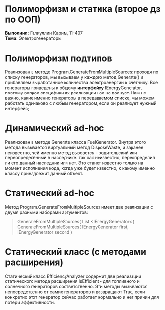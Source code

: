 ﻿
# Полиморфизм и статика (второе дз по ООП)    
    
**Выполнил:** Галиуллин Карим, 11-407    
**Тема**: Электрогенераторы    
    
# Полиморфизм подтипов   
  
Реализован в методе Program.GenerateFromMultipleSources: проходя по списку генераторов, мы вызываем у каждого метод Generate() и прибавляем выработанное количества электроэнергии к счётчику. Все генераторы приведены к общему **интерфейсу** IEnergyGenerator, поэтому вопрос специфики их реализации нас не волнует. Нам не важно, какие именно генераторы в передаваемом списке, мы можем работать одинаково с любым генератором, если он реализует нужный интерфейс;

# Динамический ad-hoc  
  
Реализован в методе Generate класса FuelGenerator. Внутри этого метода вызывается виртуальный метод DisposeWaste, и заранее неизвестно, чей именно метод вызовется - родительский или переопределённый в наследнике. так как неизвестно, переопределил ли его данный наследник или нет. Это станет известно только на момент исполнения кода, когда уже будет известно, к какому именно классу принадлежит данный объект.

# Статический ad-hoc  
  
Метод Program.GenerateFromMultipleSources имеет две реализации с двумя разными наборами аргументов:

> GenerateFromMultipleSources( List <IEnergyGenerator< )
> GenerateFromMultipleSources( IEnergyGenerator first, IEnergyGenerator second )

# Статический класс (с методами расширения)

Статический класс EfficiencyAnalyzer содержит две реализации статического метода расширения IsEfficient - для топливного и солнечного генераторов соответственно. Эти методы вызываются непосредственно от самих генераторов и возвращают True, если конкретно этот генератор сейчас работает нормально и нет причин для потери эффективности.